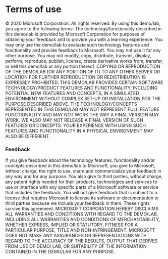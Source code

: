# Terms of use

© 2020 Microsoft Corporation. All rights reserved.
By using this demo/lab, you agree to the following terms: The technology/functionality
described in this demo/lab is provided by Microsoft Corporation for purposes of obtaining your
feedback and to provide you with a learning experience. You may only use the demo/lab to
evaluate such technology features and functionality and provide feedback to Microsoft. You
may not use it for any other purpose. You may not modify, copy, distribute, transmit, display,
perform, reproduce, publish, license, create derivative works from, transfer, or sell this
demo/lab or any portion thereof. COPYING OR REPRODUCTION OF THE DEMO/LAB (OR ANY
PORTION OF IT) TO ANY OTHER SERVER OR LOCATION FOR FURTHER REPRODUCTION OR
REDISTRIBUTION IS EXPRESSLY PROHIBITED. THIS DEMO/LAB PROVIDES CERTAIN SOFTWARE
TECHNOLOGY/PRODUCT FEATURES AND FUNCTIONALITY, INCLUDING POTENTIAL NEW
FEATURES AND CONCEPTS, IN A SIMULATED ENVIRONMENT WITHOUT COMPLEX SET-UP OR
INSTALLATION FOR THE PURPOSE DESCRIBED ABOVE. THE TECHNOLOGY/CONCEPTS
REPRESENTED IN THIS DEMO/LAB MAY NOT REPRESENT FULL FEATURE FUNCTIONALITY AND
MAY NOT WORK THE WAY A FINAL VERSION MAY WORK. WE ALSO MAY NOT RELEASE A FINAL
VERSION OF SUCH FEATURES OR CONCEPTS. YOUR EXPERIENCE WITH USING SUCH FEATURES
AND FUNCTIONALITY IN A PHYSICAL ENVIRONMENT MAY ALSO BE DIFFERENT.

### Feedback

If you give feedback about the technology features, functionality and/or concepts described in
this demo/lab to Microsoft, you give to Microsoft, without charge, the right to use, share and
commercialize your feedback in any way and for any purpose. You also give to third parties,
without charge, any patent rights needed for their products, technologies and services to use or
interface with any specific parts of a Microsoft software or service that includes the feedback.
You will not give feedback that is subject to a license that requires Microsoft to license its
software or documentation to third parties because we include your feedback in them. These
rights survive this agreement. MICROSOFT CORPORATION HEREBY DISCLAIMS ALL WARRANTIES
AND CONDITIONS WITH REGARD TO THE DEMO/LAB, INCLUDING ALL WARRANTIES AND
CONDITIONS OF MERCHANTABILITY, WHETHER EXPRESS, IMPLIED OR STATUTORY, FITNESS FOR
A PARTICULAR PURPOSE, TITLE AND NON-INFRINGEMENT. MICROSOFT DOES NOT MAKE ANY
ASSURANCES OR REPRESENTATIONS WITH REGARD TO THE ACCURACY OF THE RESULTS,
OUTPUT THAT DERIVES FROM USE OF DEMO/ LAB, OR SUITABILITY OF THE INFORMATION
CONTAINED IN THE DEMO/LAB FOR ANY PURPOSE.